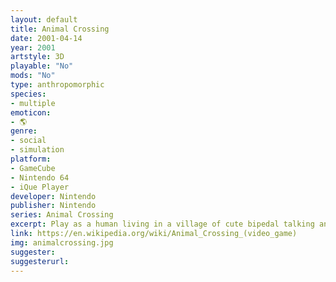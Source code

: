 ```yaml
---
layout: default
title: Animal Crossing
date: 2001-04-14
year: 2001
artstyle: 3D
playable: "No"
mods: "No"
type: anthropomorphic
species: 
- multiple
emoticon:
- 🌎
genre: 
- social
- simulation
platform:
- GameCube
- Nintendo 64
- iQue Player
developer: Nintendo
publisher: Nintendo
series: Animal Crossing
excerpt: Play as a human living in a village of cute bipedal talking animals!
link: https://en.wikipedia.org/wiki/Animal_Crossing_(video_game)
img: animalcrossing.jpg
suggester: 
suggesterurl: 
---
```



